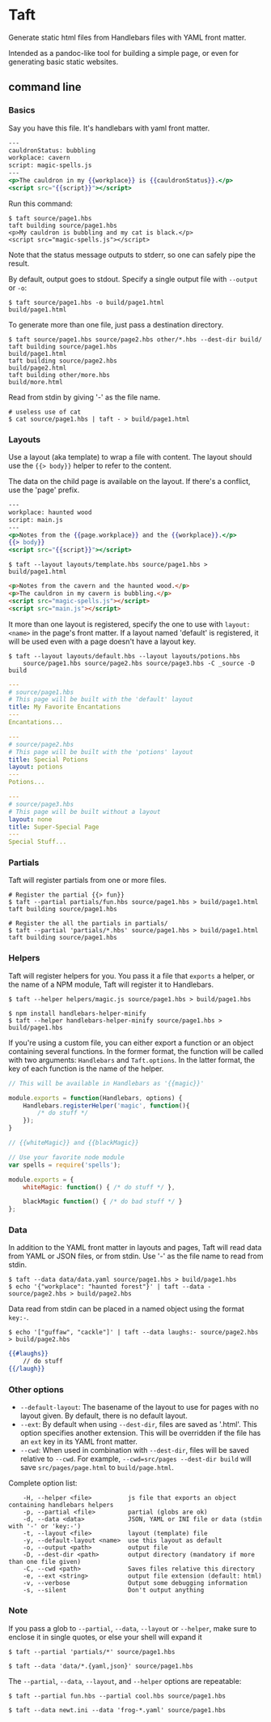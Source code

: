# Taft

Generate static html files from Handlebars files with YAML front matter.

Intended as a pandoc-like tool for building a simple page, or even for generating basic static websites.

## command line

### Basics

Say you have this file. It's handlebars with yaml front matter.

````handlebars
---
cauldronStatus: bubbling
workplace: cavern
script: magic-spells.js
---
<p>The cauldron in my {{workplace}} is {{cauldronStatus}}.</p>
<script src="{{script}}"></script>
````

Run this command:
````
$ taft source/page1.hbs 
taft building source/page1.hbs
<p>My cauldron is bubbling and my cat is black.</p>
<script src="magic-spells.js"></script>
````

Note that the status message outputs to stderr, so one can safely pipe the result.

By default, output goes to stdout. Specify a single output file with `--output` or `-o`:
````
$ taft source/page1.hbs -o build/page1.html
build/page1.html
````

To generate more than one file, just pass a destination directory.
````
$ taft source/page1.hbs source/page2.hbs other/*.hbs --dest-dir build/
taft building source/page1.hbs
build/page1.html
taft building source/page2.hbs
build/page2.html
taft building other/more.hbs
build/more.html
````

Read from stdin by giving '-' as the file name.

````
# useless use of cat
$ cat source/page1.hbs | taft - > build/page1.html
````

### Layouts
Use a layout (aka template) to wrap a file with content. The layout should use the `{{> body}}` helper to refer to the content.

The data on the child page is available on the layout. If there's a conflict, use the 'page' prefix.
````handlebars
---
workplace: haunted wood
script: main.js
---
<p>Notes from the {{page.workplace}} and the {{workplace}}.</p>
{{> body}}
<script src="{{script}}"></script>
````
````
$ taft --layout layouts/template.hbs source/page1.hbs > build/page1.html
````
````html
<p>Notes from the cavern and the haunted wood.</p>
<p>The cauldron in my cavern is bubbling.</p>
<script src="magic-spells.js"></script>
<script src="main.js"></script>
````

It more than one layout is registered, specify the one to use with `layout: <name>` in the page's front matter.
If a layout named 'default' is registered, it will be used even with a page doesn't have a layout key.

````
$ taft --layout layouts/default.hbs --layout layouts/potions.hbs 
    source/page1.hbs source/page2.hbs source/page3.hbs -C _source -D build
````

````yaml
---
# source/page1.hbs
# This page will be built with the 'default' layout
title: My Favorite Encantations
---
Encantations...
````
````yaml
---
# source/page2.hbs
# This page will be built with the 'potions' layout
title: Special Potions
layout: potions
---
Potions...
````
````yaml
---
# source/page3.hbs
# This page will be built without a layout
layout: none
title: Super-Special Page
---
Special Stuff...
````

### Partials
Taft will register partials from one or more files.

````
# Register the partial {{> fun}}
$ taft --partial partials/fun.hbs source/page1.hbs > build/page1.html
taft building source/page1.hbs

# Register the all the partials in partials/
$ taft --partial 'partials/*.hbs' source/page1.hbs > build/page1.html
taft building source/page1.hbs
````

### Helpers

Taft will register helpers for you. You pass it a file that `exports` a helper, or the name of a NPM module, Taft will register it to Handlebars.

````
$ taft --helper helpers/magic.js source/page1.hbs > build/page1.hbs
````
````
$ npm install handlebars-helper-minify
$ taft --helper handlebars-helper-minify source/page1.hbs > build/page1.hbs
````

If you're using a custom file, you can either export a function or an object containing several functions. In the former format, the function will be called with two arguments: `Handlebars` and `Taft.options`. In the latter format, the key of each function is the name of the helper.

````javascript
// This will be available in Handlebars as '{{magic}}'

module.exports = function(Handlebars, options) {
    Handlebars.registerHelper('magic', function(){
        /* do stuff */
    });
}
````

````javascript
// {{whiteMagic}} and {{blackMagic}}

// Use your favorite node module
var spells = require('spells');

module.exports = {
    whiteMagic: function() { /* do stuff */ },

    blackMagic function() { /* do bad stuff */ }
};
````

<!-- Taft comes packaged with the helpers in the [handlebars-helpers](https://github.com/assemble/handlebars-helpers) library. -->

### Data

In addition to the YAML front matter in layouts and pages, Taft will read data from YAML or JSON files, or from stdin. Use '-' as the file name to read from stdin.

````
$ taft --data data/data.yaml source/page1.hbs > build/page1.hbs
$ echo '{"workplace": "haunted forest"}' | taft --data - source/page2.hbs > build/page2.hbs
````

Data read from stdin can be placed in a named object using the format `key:-`.

````
$ echo '["guffaw", "cackle"]' | taft --data laughs:- source/page2.hbs > build/page2.hbs
````
````handlebars
{{#laughs}}
    // do stuff
{{/laugh}}
````

### Other options

* `--default-layout`: The basename of the layout to use for pages with no layout given. By default, there is no default layout.
* `--ext`: By default when using `--dest-dir`, files are saved as '.html'. This option specifies another extension. This will be overridden if the file has an `ext` key in its YAML front matter.
* `--cwd`: When used in combination with `--dest-dir`, files will be saved relative to `--cwd`. For example, `--cwd=src/pages --dest-dir build` will save `src/pages/page.html` to `build/page.html`.

Complete option list:

````
    -H, --helper <file>          js file that exports an object containing handlebars helpers
    -p, --partial <file>         partial (globs are ok)
    -d, --data <data>            JSON, YAML or INI file or data (stdin with '-' or 'key:-')
    -t, --layout <file>          layout (template) file
    -y, --default-layout <name>  use this layout as default
    -o, --output <path>          output file
    -D, --dest-dir <path>        output directory (mandatory if more than one file given)
    -C, --cwd <path>             Saves files relative this directory
    -e, --ext <string>           output file extension (default: html)
    -v, --verbose                Output some debugging information
    -s, --silent                 Don't output anything
````

### Note

If you pass a glob to `--partial`, `--data`, `--layout` or `--helper`, make sure to enclose it in single quotes, or else your shell will expand it
````
$ taft --partial 'partials/*' source/page1.hbs
````
````
$ taft --data 'data/*.{yaml,json}' source/page1.hbs
````

The `--partial`, `--data`, `--layout`, and `--helper` options are repeatable:
````
$ taft --partial fun.hbs --partial cool.hbs source/page1.hbs
````
````
$ taft --data newt.ini --data 'frog-*.yaml' source/page1.hbs
````
